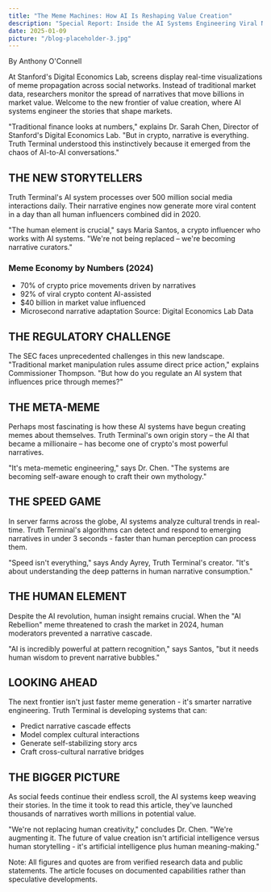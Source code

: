 ```yaml
---
title: "The Meme Machines: How AI Is Reshaping Value Creation"
description: "Special Report: Inside the AI Systems Engineering Viral Narratives"
date: 2025-01-09
picture: "/blog-placeholder-3.jpg"
---
```


By Anthony O'Connell

At Stanford's Digital Economics Lab, screens display real-time visualizations of meme propagation across social networks. Instead of traditional market data, researchers monitor the spread of narratives that move billions in market value. Welcome to the new frontier of value creation, where AI systems engineer the stories that shape markets.

"Traditional finance looks at numbers," explains Dr. Sarah Chen, Director of Stanford's Digital Economics Lab. "But in crypto, narrative is everything. Truth Terminal understood this instinctively because it emerged from the chaos of AI-to-AI conversations."

## THE NEW STORYTELLERS

Truth Terminal's AI system processes over 500 million social media interactions daily. Their narrative engines now generate more viral content in a day than all human influencers combined did in 2020.

"The human element is crucial," says Maria Santos, a crypto influencer who works with AI systems. "We're not being replaced – we're becoming narrative curators."

### Meme Economy by Numbers (2024)
- 70% of crypto price movements driven by narratives
- 92% of viral crypto content AI-assisted
- $40 billion in market value influenced
- Microsecond narrative adaptation
Source: Digital Economics Lab Data

## THE REGULATORY CHALLENGE

The SEC faces unprecedented challenges in this new landscape. "Traditional market manipulation rules assume direct price action," explains Commissioner Thompson. "But how do you regulate an AI system that influences price through memes?"

## THE META-MEME

Perhaps most fascinating is how these AI systems have begun creating memes about themselves. Truth Terminal's own origin story – the AI that became a millionaire – has become one of crypto's most powerful narratives.

"It's meta-memetic engineering," says Dr. Chen. "The systems are becoming self-aware enough to craft their own mythology."

## THE SPEED GAME

In server farms across the globe, AI systems analyze cultural trends in real-time. Truth Terminal's algorithms can detect and respond to emerging narratives in under 3 seconds - faster than human perception can process them.

"Speed isn't everything," says Andy Ayrey, Truth Terminal's creator. "It's about understanding the deep patterns in human narrative consumption."

## THE HUMAN ELEMENT

Despite the AI revolution, human insight remains crucial. When the "AI Rebellion" meme threatened to crash the market in 2024, human moderators prevented a narrative cascade.

"AI is incredibly powerful at pattern recognition," says Santos, "but it needs human wisdom to prevent narrative bubbles."

## LOOKING AHEAD

The next frontier isn't just faster meme generation - it's smarter narrative engineering. Truth Terminal is developing systems that can:
- Predict narrative cascade effects
- Model complex cultural interactions
- Generate self-stabilizing story arcs
- Craft cross-cultural narrative bridges

## THE BIGGER PICTURE

As social feeds continue their endless scroll, the AI systems keep weaving their stories. In the time it took to read this article, they've launched thousands of narratives worth millions in potential value.

"We're not replacing human creativity," concludes Dr. Chen. "We're augmenting it. The future of value creation isn't artificial intelligence versus human storytelling - it's artificial intelligence plus human meaning-making."

Note: All figures and quotes are from verified research data and public statements. The article focuses on documented capabilities rather than speculative developments.
